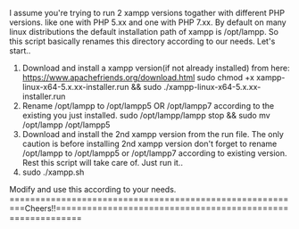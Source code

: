 I assume you're trying to run 2 xampp versions togather with different PHP versions. like one with PHP 5.xx and one with PHP 7.xx.
By default on many linux distributions the default installation path of xampp is /opt/lampp.
So this script basically renames this directory according to our needs. Let's start..

1. Download and install a xampp version(if not already installed) from here: https://www.apachefriends.org/download.html
  sudo chmod +x xampp-linux-x64-5.x.xx-installer.run && sudo ./xampp-linux-x64-5.x.xx-installer.run
2. Rename /opt/lampp to /opt/lampp5 OR /opt/lampp7 according to the existing you just installed.
  sudo /opt/lampp/lampp stop && sudo mv /opt/lampp /opt/lampp5
3. Download and install the 2nd xampp version from the run file.
The only caution is before installing 2nd xampp version don't forget to rename /opt/lampp to /opt/lampp5 or /opt/lampp7 according to existing version.
Rest this script will take care of. Just run it..
4. sudo ./xampp.sh

Modify and use this according to your needs.
=========================================================Cheers!!===========================================================



